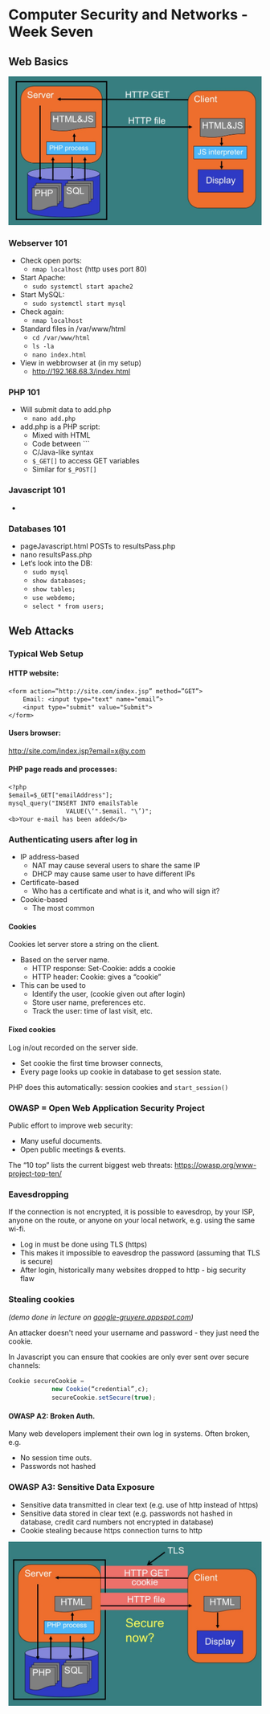 # Computer Security and Networks - Week Seven

## Web Basics

![HTTP](HTTP_Diagram.jpg)

### Webserver 101
- Check open ports:
    - `nmap localhost` (http uses port 80)
- Start Apache:
    - `sudo systemctl start apache2`
- Start MySQL:
    - `sudo systemctl start mysql`
- Check again:
    - `nmap localhost`
- Standard files in /var/www/html
    - `cd /var/www/html`
    - `ls -la`
    - `nano index.html`
- View in webbrowser at (in my setup)
    - http://192.168.68.3/index.html

### PHP 101
- Will submit data to add.php
    - `nano add.php`
- add.php is a PHP script:
    - Mixed with HTML
    - Code between `<?php ?>``
    - C/Java-like syntax
    - `$_GET[]` to access GET variables
    - Similar for ``$_POST[]``

### Javascript 101
-

### Databases 101
- pageJavascript.html POSTs to resultsPass.php
- nano resultsPass.php
- Let‘s look into the DB:
    - `sudo mysql`
    - `show databases;`
    - `show tables;`
    - `use webdemo;`
    - `select * from users;`

## Web Attacks

### Typical Web Setup
#### HTTP website:
```
<form action=”http://site.com/index.jsp” method=”GET”>
    Email: <input type="text" name="email”>
    <input type="submit" value="Submit">
</form>
```
#### Users browser:
http://site.com/index.jsp?email=x@y.com

#### PHP page reads and processes:
```
<?php
$email=$_GET["emailAddress"];
mysql_query("INSERT INTO emailsTable
                VALUE(\‘".$email. "\’)";
<b>Your e-mail has been added</b>
```

### Authenticating users after log in
- IP address-based
    - NAT may cause several users to share the same IP
    - DHCP may cause same user to have different IPs
- Certificate-based
    - Who has a certificate and what is it, and who will sign it?
- Cookie-based
    - The most common

#### Cookies
Cookies let server store a string on the client.
- Based on the server name.
    - HTTP response: Set-Cookie: adds a cookie
    - HTTP header: Cookie: gives a “cookie”
- This can be used to
    - Identify the user, (cookie given out after login)
    - Store user name, preferences etc.
    - Track the user: time of last visit, etc.

#### Fixed cookies
Log in/out recorded on the server side.
- Set cookie the first time browser connects,
- Every page looks up cookie in database to get session state.

PHP does this automatically: session cookies and `start_session()`

### OWASP = Open Web Application Security Project

Public effort to improve web security:
- Many useful documents.
- Open public meetings & events.

The “10 top” lists the current biggest web threats: https://owasp.org/www-project-top-ten/

### Eavesdropping
If the connection is not encrypted, it is possible to eavesdrop, by your ISP, anyone on the route, or anyone on your local network, e.g. using the same wi-fi.

- Log in must be done using TLS (https)
-  This makes it impossible to eavesdrop the password (assuming that TLS is secure)
- After login, historically many websites dropped to http - big security flaw

### Stealing cookies
*(demo done in lecture on [google-gruyere.appspot.com](google-gruyere.appspot.com))*

An attacker doesn't need your username and password - they just need the cookie.

In Javascript you can ensure that cookies are only ever sent over secure channels:
```javascript
Cookie secureCookie =
            new Cookie(“credential”,c);
            secureCookie.setSecure(true);
```

#### OWASP A2: Broken Auth.
Many web developers implement their own log in systems. Often broken, e.g.
- No session time outs.
- Passwords not hashed

### OWASP A3: Sensitive Data Exposure
- Sensitive data transmitted in clear text (e.g. use of http instead of https)
- Sensitive data stored in clear text (e.g. passwords not hashed in database, credit card numbers not encrypted in database)
- Cookie stealing because https connection turns to http

![HTTP Diagram with TLS](HTTP_Diagram_TLS.jpg)
